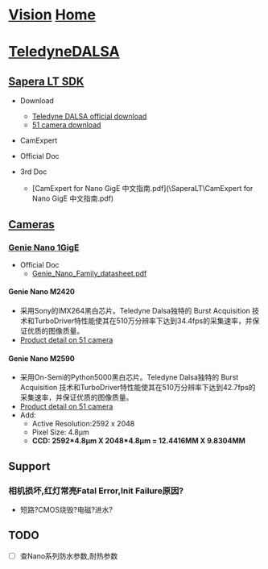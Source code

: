 # [Vision](https://github.com/liuwake/Vision) [Home](Home)

# [TeledyneDALSA](http://www.teledynedalsa.com/en/home/)

## [Sapera LT SDK](http://www.teledynedalsa.com/en/products/imaging/vision-software/sapera-lt/)
- Download
   - [Teledyne DALSA official download](http://www.teledynedalsa.com/en/products/imaging/vision-software/sapera-lt/download/)
   - [51 camera download](http://51camera.com.cn/show-34-10-1.html)
 - CamExpert
 - Official Doc


- 3rd Doc
  - [CamExpert for Nano GigE 中文指南.pdf](\SaperaLT\CamExpert for Nano GigE 中文指南.pdf)

## [Cameras](http://www.teledynedalsa.com/en/products/imaging/cameras/)


### [Genie Nano 1GigE](http://www.teledynedalsa.com/en/products/imaging/cameras/genie-nano-1gige/)
- Official Doc
  - [Genie_Nano_Family_datasheet.pdf](\Cameras\GenieNano-1GigE\Genie_Nano_Family_datasheet.pdf)

#### Genie Nano M2420
- 采用Sony的IMX264黑白芯片。Teledyne Dalsa独特的 Burst Acquisition 技术和TurboDriver特性能使其在510万分辨率下达到34.4fps的采集速率，并保证优质的图像质量。
- [Product detail on 51 camera](http://51camera.com.cn/show-17-23-1.html)

#### Genie Nano M2590
- 采用On-Semi的Python5000黑白芯片。Teledyne Dalsa独特的 Burst Acquisition 技术和TurboDriver特性能使其在510万分辨率下达到42.7fps的采集速率，并保证优质的图像质量。
- [Product detail on 51 camera](http://51camera.com.cn/show-17-27-1.html)
- Add:
  - Active Resolution:2592 x 2048
  - Pixel Size: 4.8µm
  - **CCD: 2592\*4.8µm X 2048\*4.8µm = 12.4416MM X 9.8304MM**

## Support 

### 相机损坏,红灯常亮Fatal Error,Init Failure原因?
- 短路?CMOS烧毁?电磁?进水?

## TODO
- [ ] 查Nano系列防水参数,耐热参数


